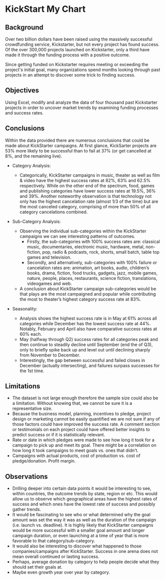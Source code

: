 # KickStart My Chart


## Background

Over two billion dollars have been raised using the massively successful crowdfunding service, Kickstarter, but not every project has found success. Of the over 300,000 projects launched on Kickstarter, only a third have made it through the funding process with a positive outcome.

Since getting funded on Kickstarter requires meeting or exceeding the project's initial goal, many organizations spend months looking through past projects in an attempt to discover some trick to finding success.


## Objectives

Using Excel, modify and analyze the data of four thousand past Kickstarter projects in order to uncover market trends by examining funding processes and success rates.


## Conclusions

Within the data provided there are numerous conclusions that could be made about KickStarter campaigns. At first glance, KickSarter projects are 53% more likely to be successful than to fail at 37% (or get cancelled at 8%, and the remaining live). 

* Category Analysis:
    * Categorically, KickStarter campaigns in music, theater as well as film & video have the highest success rates at 82%, 63% and 62.5% respectively. While on the other end of the spectrum, food, games and publishing categories have lower success rates at 19.5%, 36% and 39%. Another noteworthy observation is        that technology not only has the highest cancelation rate (almost 1/3 of the time) but are the most canceled category, comprising of more than 50% of all category cancelations combined. 
        
* Sub-Category Analysis:
    * Observing the individual sub-categories within the KickStarter campaigns we can see interesting patterns of outcomes. 
        * Firstly, the sub-categories with 100% success rates are: classical music, documentaries, electronic music, hardware, metal, non-fiction, pop, radio & podcasts, rock, shorts, small batch, table top games and television.
        * Secondly, and alternatively, sub-categories with 100% failure or cancelation rates are: animation, art books, audio, children’s books, drama, fiction, food trucks, gadgets, jazz, mobile games, nature, people, places, restaurants, science fiction, translations, videogames and web. 
    * A conclusion about KickStarter campaign sub-categories would be that plays are the most campaigned and popular while contributing the most to theater’s highest category success rate at 83%.
    
* Seasonality:
    * Analysis shows the highest success rate is in May at 61% across all categories while December has the lowest success rate at 44%. Notably, February and April also have comparative success rates at 60% each.
    * May (halfway through Q2) success rates for all categories peak and then continue to steadily decline until September (end the of Q3), only to briefly spike back up and level out until declining sharply from November to December. 
    * Interestingly, the gap between successful and failed closes in December (actually intersecting), and failures surpass successes for the 1st time. 


## Limitations

* The dataset is not large enough therefore the sample size could also be a limitation. Without knowing that, we cannot be sure it is a representative size.
* Because the business model, planning, incentives to pledge, project design or marketing cannot be easily quantified we are not sure if any of those factors could have improved the success rate. A comment section or testimonials on each project could have offered better insights to predict success or if it is statistically relevant.
* Rate or date in which pledges were made to see how long it took for a campaign to pick up and meet its goal. There might be a correlation on how long it took campaigns to meet goals vs. ones that didn’t.
* Campaigns with actual products, cost of production vs. cost of pledge/donation. Profit margin.


## Observations

* Drilling deeper into certain data points it would be interesting to see, within countries, the outcome trends by state, region or etc. This would allow us to observe which geographical areas have the highest rates of success and which ones have the lowest rate of success and possibly gather trends.
* It would be fascinating to see who or what determined why the goal amount was set the way it was as well as the duration of the campaign (i.e. launch vs. deadline). It is highly likely that KickStarter campaigns would be more successful with a smaller goal amount and longer campaign duration, or even launching at a time of year that is more favorable to that category/sub-category.
* It would also be interesting to discover what happened to those companies/campaigns after KickStarter. Success in one arena does not mean overall continued or lasting success.
* Perhaps, average donation by category to help people decide what they should set their goals at.
* Maybe even growth year over year by category.